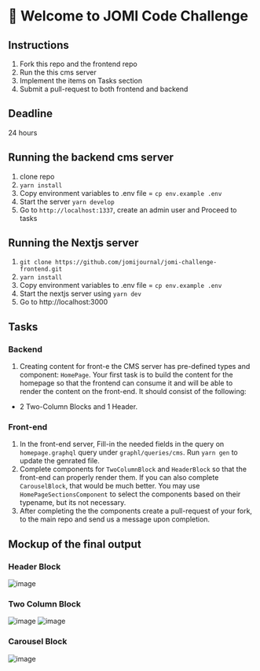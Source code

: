 # 🚀 Welcome to JOMI Code Challenge

## Instructions

1. Fork this repo and the frontend repo
2. Run the this cms server
3. Implement the items on Tasks section
4. Submit a pull-request to both frontend and backend

## Deadline
24 hours

## Running the backend cms server

1. clone repo
2. `yarn install`
3. Copy environment variables to .env file = `cp env.example .env`
4. Start the server `yarn develop`
5. Go to `http://localhost:1337`, create an admin user and Proceed to tasks

## Running the Nextjs server

1. `git clone https://github.com/jomijournal/jomi-challenge-frontend.git`
2. `yarn install`
3. Copy environment variables to .env file = `cp env.example .env`
4. Start the nextjs server using `yarn dev`
5. Go to http://localhost:3000

## Tasks

### Backend

1. Creating content for front-e the CMS server has pre-defined types and component: `HomePage`. Your first task is to build the content for the homepage so that the frontend can consume it and will be able to render the content on the front-end. It should consist of the following:

- 2 Two-Column Blocks and 1 Header.

### Front-end

1. In the front-end server, Fill-in the needed fields in the query on `homepage.graphql` query under `graphl/queries/cms`. Run `yarn gen` to update the genrated file.
2. Complete components for `TwoColumnBlock` and `HeaderBlock` so that the front-end can properly render them. If you can also complete `CarouselBlock`, that would be much better. You may use `HomePageSectionsComponent` to select the components based on their typename, but its not necessary.
3. After completing the the components create a pull-request of your fork, to the main repo and send us a message upon completion.

## Mockup of the final output
### Header Block
![image](https://user-images.githubusercontent.com/10172560/164224358-9de2789a-0c3e-4a5d-aa56-68129194e104.png)

### Two Column Block
![image](https://user-images.githubusercontent.com/10172560/164224267-b39ebb80-e0c6-42cd-8e39-6d296ca52e07.png)
![image](https://user-images.githubusercontent.com/10172560/164224300-ff257823-b477-4a78-ace3-acf8fcee6276.png)

### Carousel Block
![image](https://user-images.githubusercontent.com/10172560/164224408-ef0703ef-d774-4ed2-8b56-4225614c455f.png)
